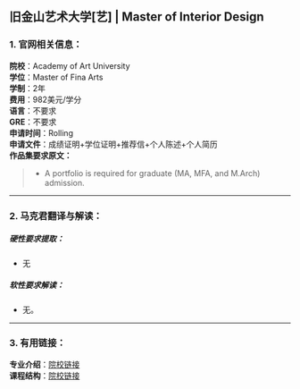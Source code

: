 ## 旧金山艺术大学[艺] | Master of Interior Design


### 1. 官网相关信息：

**院校**：Academy of Art University  
**学位**：Master of Fina Arts  
**学制**：2年  
**费用**：982美元/学分  
**语言**：不要求  
**GRE**：不要求    
**申请时间**：Rolling  
**申请文件**：成绩证明+学位证明+推荐信+个人陈述+个人简历  
**作品集要求原文：**   

> - A portfolio is required for graduate (MA, MFA, and M.Arch) admission.  




---


### 2. 马克君翻译与解读：

##### 硬性要求提取：
- 无


##### 软性要求解读：
- 无。


---


### 3. 有用链接：

**专业介绍**：[院校链接](https://www.academyart.edu/academics/interior-architecture/graduate)  
**课程结构**：[院校链接](https://www.academyart.edu/academics/interior-architecture/graduate)
